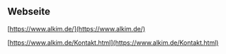 ## Webseite

[https://www.alkim.de/](https://www.alkim.de/)

[https://www.alkim.de/Kontakt.html](https://www.alkim.de/Kontakt.html)